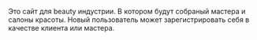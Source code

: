 Это сайт для beauty индустрии. В котором будут собраный мастера и салоны красоты. Новый пользователь может зарегистрировать себя в качестве клиента или мастера.

